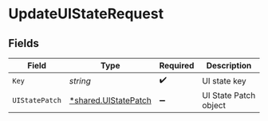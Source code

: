 # UpdateUIStateRequest


## Fields

| Field                                                       | Type                                                        | Required                                                    | Description                                                 |
| ----------------------------------------------------------- | ----------------------------------------------------------- | ----------------------------------------------------------- | ----------------------------------------------------------- |
| `Key`                                                       | *string*                                                    | :heavy_check_mark:                                          | UI state key                                                |
| `UIStatePatch`                                              | [*shared.UIStatePatch](../../models/shared/uistatepatch.md) | :heavy_minus_sign:                                          | UI State Patch object                                       |